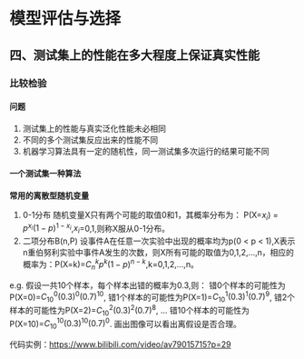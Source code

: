 # 模型评估与选择

## 四、测试集上的性能在多大程度上保证真实性能

### 比较检验

#### 问题
1. 测试集上的性能与真实泛化性能未必相同
2. 不同的多个测试集反应出来的性能不同
3. 机器学习算法具有一定的随机性，同一测试集多次运行的结果可能不同


#### 一个测试集一种算法

**常用的离散型随机变量**
1. 0-1分布
    随机变量X只有两个可能的取值0和1，其概率分布为：
    P(X=$x_i$) = $p^{x_i}(1-p)^{1-x_i}$,$x_i$=0,1,则称X服从0-1分布。
2. 二项分布B(n,P)
    设事件A在任意一次实验中出现的概率均为p(0 < p < 1),X表示n重伯努利实验中事件A发生的次数，则X所有可能的取值为0,1,2,...,n，相应的概率为：P(X=k)=$C^k_np^k(1-p)^{n-k}$,k=0,1,2,...,n。

e.g.
假设一共10个样本，每个样本出错的概率为0.3,则：
错0个样本的可能性为P(X=0)=$C^0_{10}(0.3)^0(0.7)^{10}$,
错1个样本的可能性为P(X=1)=$C^1_{10}(0.3)^1(0.7)^{9}$,
错2个样本的可能性为P(X=2)=$C^2_{10}(0.3)^2(0.7)^{8}$,
...
错10个样本的可能性为P(X=10)=$C^{10}_{10}(0.3)^{10}(0.7)^{0}$.
画出图像可以看出离假设是否合理。

代码实例：https://www.bilibili.com/video/av79015715?p=29